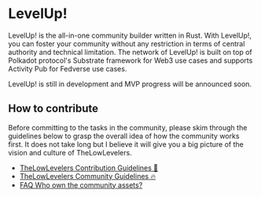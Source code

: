 # LevelUp!

LevelUp! is the all-in-one community builder written in Rust. With LevelUp!, you can foster your community without any restriction in terms of central authority and technical limitation. The network of LevelUp! is built on top of Polkadot protocol's Substrate framework for Web3 use cases and supports Activity Pub for Fedverse use cases.

LevelUp! is still in development and MVP progress will be announced soon.

## How to contribute

Before committing to the tasks in the community, please skim through the guidelines below to grasp the overall idea of how the community works first. It does not take long but I believe it will give you a big picture of the vision and culture of TheLowLevelers.

- [TheLowLevelers Contribution Guidelines 🤝](https://github.com/orgs/lowlevelers/discussions/8)
- [TheLowLevelers Community Guidelines 🔥](https://github.com/orgs/lowlevelers/discussions/3)
- [FAQ Who own the community assets?](https://github.com/orgs/lowlevelers/discussions/9)
